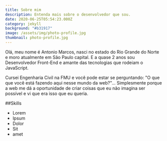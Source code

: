 ```yaml
---
title: Sobre mim
description: Entenda mais sobre o desenvolvedor que sou.
date: 2020-06-25T05:54:23.000Z
category: jekyll
background: "#b31917"
image: /assets/img/photo-profile.jpg
thumbnail: photo-profile.jpg
---
```

Olá, meu nome é Antonio Marcos, nasci no estado do Rio Grande do Norte e moro atualmente em São Paulo capital. E a quase 2 anos sou Desenvolvedor Front-End e amante das tecnologias que rodeiam o JavaScript.

Cursei Engenharia Civil na FMU e você pode estar se perguntando: "O que que você está fazendo aqui nesse mundo da web?"... Simplesmente porque a web me dá a oportunidade de criar coisas que eu não imagina ser possível e vi que era isso que eu queria. 

##Skills

- Lorem
- Ipsum
- Dolor
- Sit
- amet